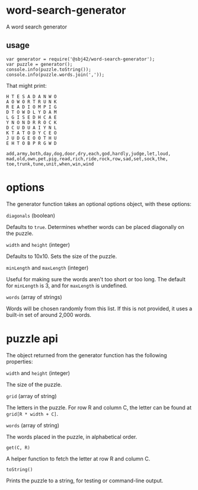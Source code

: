 # word-search-generator
A word search generator

## usage

```
var generator = require('@sbj42/word-search-generator');
var puzzle = generator();
console.info(puzzle.toString());
console.info(puzzle.words.join(','));
```

That might print:

```
H T E S A D A N W O
A O W O R T R U N K
R E A D I O M P I G
D T O W D L Y D A M
L G I S E D H C A E
Y N O N D R R O C K
D C U D U A I Y N L
K T A T O D Y C E O
J U D G E O O T H U
E H T O B P R G W D

add,army,both,day,dog,door,dry,each,god,hardly,judge,let,loud,
mad,old,own,pet,pig,read,rich,ride,rock,row,sad,set,sock,the,
toe,trunk,tune,unit,when,win,wind
```

# options

The generator function takes an optional options object, with these options:

`diagonals` (boolean)

Defaults to `true`.  Determines whether words can be placed diagonally on
the puzzle.

`width` and `height` (integer)

Defaults to 10x10.  Sets the size of the puzzle.

`minLength` and `maxLength` (integer)

Useful for making sure the words aren't too short or too long.  The default
for `minLength` is 3, and for `maxLength` is undefined. 

`words` (array of strings)

Words will be chosen randomly from this list.  If this is not provided, it
uses a built-in set of around 2,000 words.

# puzzle api

The object returned from the generator function has the following properties:

`width` and `height` (integer)

The size of the puzzle.

`grid` (array of string)

The letters in the puzzle.  For row R and column C, the letter can be found at
`grid[R * width + C]`.

`words` (array of string)

The words placed in the puzzle, in alphabetical order.

`get(C, R)`

A helper function to fetch the letter at row R and column C.

`toString()`

Prints the puzzle to a string, for testing or command-line output.